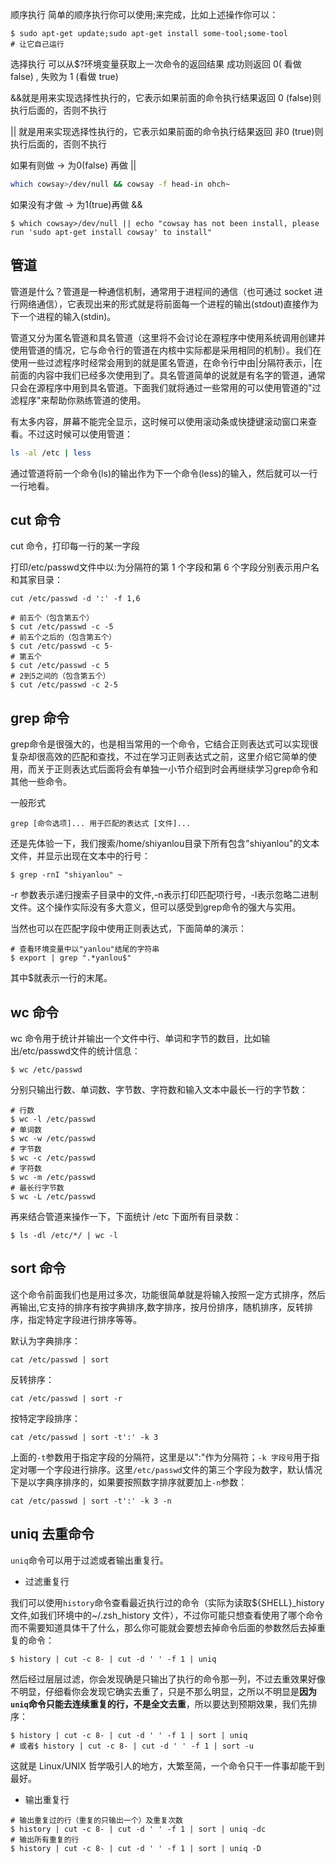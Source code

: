 顺序执行
简单的顺序执行你可以使用;来完成，比如上述操作你可以：
```
$ sudo apt-get update;sudo apt-get install some-tool;some-tool
# 让它自己运行
```

选择执行
可以从$?环境变量获取上一次命令的返回结果
成功则返回 0( 看做 false) , 失败为 1 (看做 true)

&&就是用来实现选择性执行的，它表示如果前面的命令执行结果返回 0 (false)则执行后面的，否则不执行

|| 就是用来实现选择性执行的，它表示如果前面的命令执行结果返回 非0 (true)则执行后面的，否则不执行

如果有则做 -> 为0(false) 再做 ||

```sh
which cowsay>/dev/null && cowsay -f head-in ohch~
```

如果没有才做 -> 为1(true)再做 &&

```
$ which cowsay>/dev/null || echo "cowsay has not been install, please run 'sudo apt-get install cowsay' to install"
```

## 管道

管道是什么？管道是一种通信机制，通常用于进程间的通信（也可通过 socket 进行网络通信），它表现出来的形式就是将前面每一个进程的输出(stdout)直接作为下一个进程的输入(stdin)。

管道又分为匿名管道和具名管道（这里将不会讨论在源程序中使用系统调用创建并使用管道的情况，它与命令行的管道在内核中实际都是采用相同的机制）。我们在使用一些过滤程序时经常会用到的就是匿名管道，在命令行中由|分隔符表示，|在前面的内容中我们已经多次使用到了。具名管道简单的说就是有名字的管道，通常只会在源程序中用到具名管道。下面我们就将通过一些常用的可以使用管道的"过滤程序"来帮助你熟练管道的使用。

有太多内容，屏幕不能完全显示，这时候可以使用滚动条或快捷键滚动窗口来查看。不过这时候可以使用管道：

```sh
ls -al /etc | less
```

通过管道将前一个命令(ls)的输出作为下一个命令(less)的输入，然后就可以一行一行地看。

## cut 命令

cut 命令，打印每一行的某一字段

打印/etc/passwd文件中以:为分隔符的第 1 个字段和第 6 个字段分别表示用户名和其家目录：

```
cut /etc/passwd -d ':' -f 1,6
```

```
# 前五个（包含第五个）
$ cut /etc/passwd -c -5
# 前五个之后的（包含第五个）
$ cut /etc/passwd -c 5-
# 第五个
$ cut /etc/passwd -c 5
# 2到5之间的（包含第五个）
$ cut /etc/passwd -c 2-5
```

## grep 命令

grep命令是很强大的，也是相当常用的一个命令，它结合正则表达式可以实现很复杂却很高效的匹配和查找，不过在学习正则表达式之前，这里介绍它简单的使用，而关于正则表达式后面将会有单独一小节介绍到时会再继续学习grep命令和其他一些命令。

一般形式

```
grep [命令选项]... 用于匹配的表达式 [文件]...
```

还是先体验一下，我们搜索/home/shiyanlou目录下所有包含"shiyanlou"的文本文件，并显示出现在文本中的行号：

```
$ grep -rnI "shiyanlou" ~
```

-r 参数表示递归搜索子目录中的文件,-n表示打印匹配项行号，-I表示忽略二进制文件。这个操作实际没有多大意义，但可以感受到grep命令的强大与实用。

当然也可以在匹配字段中使用正则表达式，下面简单的演示：

```
# 查看环境变量中以"yanlou"结尾的字符串
$ export | grep ".*yanlou$"
```

其中$就表示一行的末尾。

## wc 命令

wc 命令用于统计并输出一个文件中行、单词和字节的数目，比如输出/etc/passwd文件的统计信息：

```
$ wc /etc/passwd
```

分别只输出行数、单词数、字节数、字符数和输入文本中最长一行的字节数：

```
# 行数
$ wc -l /etc/passwd
# 单词数
$ wc -w /etc/passwd
# 字节数
$ wc -c /etc/passwd
# 字符数
$ wc -m /etc/passwd
# 最长行字节数
$ wc -L /etc/passwd
```

再来结合管道来操作一下，下面统计 /etc 下面所有目录数：

```
$ ls -dl /etc/*/ | wc -l
```

## sort 命令

这个命令前面我们也是用过多次，功能很简单就是将输入按照一定方式排序，然后再输出,它支持的排序有按字典排序,数字排序，按月份排序，随机排序，反转排序，指定特定字段进行排序等等。

默认为字典排序：

```
cat /etc/passwd | sort
```

反转排序：

```
cat /etc/passwd | sort -r
```

按特定字段排序：

```
cat /etc/passwd | sort -t':' -k 3
```

上面的`-t`参数用于指定字段的分隔符，这里是以":"作为分隔符；`-k 字段号`用于指定对哪一个字段进行排序。这里`/etc/passwd`文件的第三个字段为数字，默认情况下是以字典序排序的，如果要按照数字排序就要加上`-n`参数：

```
cat /etc/passwd | sort -t':' -k 3 -n
```

## uniq 去重命令

`uniq`命令可以用于过滤或者输出重复行。

* 过滤重复行

我们可以使用`history`命令查看最近执行过的命令（实际为读取${SHELL}_history 文件,如我们环境中的~/.zsh_history 文件），不过你可能只想查看使用了哪个命令而不需要知道具体干了什么，那么你可能就会要想去掉命令后面的参数然后去掉重复的命令：

```
$ history | cut -c 8- | cut -d ' ' -f 1 | uniq
```

然后经过层层过滤，你会发现确是只输出了执行的命令那一列，不过去重效果好像不明显，仔细看你会发现它确实去重了，只是不那么明显，之所以不明显是**因为`uniq`命令只能去连续重复的行，不是全文去重**，所以要达到预期效果，我们先排序：

```
$ history | cut -c 8- | cut -d ' ' -f 1 | sort | uniq
# 或者$ history | cut -c 8- | cut -d ' ' -f 1 | sort -u
```

这就是 Linux/UNIX 哲学吸引人的地方，大繁至简，一个命令只干一件事却能干到最好。

* 输出重复行

```
# 输出重复过的行（重复的只输出一个）及重复次数
$ history | cut -c 8- | cut -d ' ' -f 1 | sort | uniq -dc
# 输出所有重复的行
$ history | cut -c 8- | cut -d ' ' -f 1 | sort | uniq -D
```
